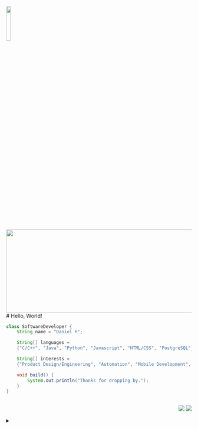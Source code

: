 
<!--
  <img src="https://komarev.com/ghpvc/?username=koifissh&color=brightgreen" alt="watching_count" />
  <div align="center"><img alt="Visitor Stats"src="https://widgetbite.com/stats/koifissh"/>  </div>
-->




<div align="left">
  <img src="https://github.com/user-attachments/assets/9dfd32ee-ce2a-4390-b48a-d9b6dfda8ec7" width=15.5%/>
  <img src="https://holopin.me/koifissh" width="850" height="225" />
</div>
# Hello, World!


<!--
<div align="left">
<!--<img src="https://github.com/innng/innng/assets/26755058/5e0ce0fb-c544-4f8c-a307-5849165746d0" width="20%" align="left" /> -->
<!--<img src="https://github.com/user-attachments/assets/d30ae045-acad-404d-be47-fb37eb602ef7" width="17%" align="left" /> -->
<!-- <img src="https://github.com/user-attachments/assets/915e3afe-c1ca-4f21-918c-e01ee3f10ead" width="15%" align="left" /> -->
<!-- <img src="https://github.com/user-attachments/assets/7c12ec01-707b-41a5-8d5a-dd6ad3d6fa21" width="17%" align="left" /> -->
<!-- <img src="https://github.com/user-attachments/assets/63e5ce2d-31f4-48c6-9d8c-d009ed17dd4d" width=15% align="left" /> -->

<!--bamboo background-->
<!--<img src="https://github.com/user-attachments/assets/ac4c2c06-89af-4490-9d01-39ccda789680" width=17% align="left" />-->
<!--<img src="https://github.com/user-attachments/assets/8ca3136f-944f-4f78-99f0-8ee203655ef0" width=17% align="left" />-->
<!--<img src="https://github.com/user-attachments/assets/40f3cf0f-8702-448a-bfdf-dea4a19f902f" width=22% align="left" />-->
<!-- <img src="https://github.com/user-attachments/assets/9f7a053f-d9c0-4fec-afb6-5298fa3c2110" width=22% align="left" />-->
<!--<img src="https://github.com/user-attachments/assets/9dfd32ee-ce2a-4390-b48a-d9b6dfda8ec7" width=17.5% align="right" />-->
<!--<img src="https://github.com/user-attachments/assets/f06d4c0f-8518-4529-8d32-f279e73d900b" width=17.5% align="right" />-->
  
```java
class SoftwareDeveloper {
    String name = "Daniel H";

    String[] languages =
    {"C/C++", "Java", "Python", "Javascript", "HTML/CSS", "PostgreSQL"};

    String[] interests =
    {"Product Design/Engineering", "Automation", "Mobile Development", "FinTech", "Web3"};

    void build() {
        System.out.println("Thanks for dropping by.");
    }
}
```

</div>




<!--
```java
class SoftwareDeveloper {
    String name = "Daniel H";
    String[] languages = {"C/C++", "Java", "Python", "Javascript", "HTML/CSS", "PostgreSQL"};
    String[] interests = {"Product Design/Engineering", "Automation", "Mobile Development", "FinTech", "Web3"};
    
    void build() {
        System.out.println("Thanks for dropping by, I hope you find my work interesting");
    }
}
```-->

<!--<div align="center"><img alt="Visitor Stats"src="https://widgetbite.com/stats/koifissh"/>  </div>-->

<!--
<p align="center">
  <a href="https://github.com/koifissh/Route-Search-Visualizer">
   <img width="275" src="https://github-readme-stats.vercel.app/api/pin/?username=koifissh&repo=Route-Search-Visualizer&theme=tokyonight" alt="https://github.com/koifissh/Route-Search-Visualizer">
  </a>

   <a href="https://github.com/koifissh/math-alt-accessibility">
   <img width="275" src="https://github-readme-stats.vercel.app/api/pin/?username=koifissh&repo=math-alt-accessibility&theme=tokyonight" alt="https://github.com/koifissh/math-alt-accessibility">
   </a>

   <a href="https://github.com/koifissh/hackathon2024b">
   <img width="275" src="https://github-readme-stats.vercel.app/api/pin/?username=koifissh&repo=hackathon2024b&theme=tokyonight" alt="https://github.com/koifissh/hackathon2024b">
   </a>

</p>
-->

[]()
---


<p align="right">
<img src="https://komarev.com/ghpvc/?username=koifissh3&style=plastic&label=Views"><img>
<img src="https://badges.pufler.dev/visits/koifissh/koifissh?color=black&logo=github" />
</p>





</div>
<details>
  <summary><b> </summary>
  <br/>
   <div align="center">
     <img src="https://github-readme-activity-graph.vercel.app/graph?username=koifissh&theme=github-compact&hide_border=true)](https://github.com/koifissh/github-readme-activity-graph)" height="230" />
</div>
    
<div align="center">
  <img src="https://github-readme-stats.vercel.app/api?username=koifissh&hide_title=false&hide_rank=false&show_icons=true&include_all_commits=true&count_private=true&disable_animations=false&theme=github_dark&locale=en&hide_border=true&order=1" height="125" alt="stats graph"  />
  <img src="https://github-readme-stats.vercel.app/api/top-langs?username=koifissh&locale=en&hide_title=false&layout=compact&card_width=320&langs_count=5&theme=github_dark&hide_border=true&order=2" height="125" alt="languages graph"  />
  <img alt="Visitor Stats"src="https://widgetbite.com/stats/koifissh3" height="110"/>
</div>
 
  
</details>




<!--<summary><h2>📘 My Top Projects</h2></summary>


<p align="left">
    <a href="https://github.com/koifissh/github-readme-activity-graph">
        <img width="278" src="https://github-readme-stats.vercel.app/api/pin/?username=koifissh&repo=Route-Search-Visualizer&theme=react&bg_color=1F222E&title_color=F85D7F&hide_border=false&icon_color=F8D866&show_icons=false" alt="github-readme-activity-graph">
    </a>
</p> -->



<!--<details>
  <summary><b>Projects </summary>

<div align="center">
  <a href="https://github.com/koifissh/Route-Search-Visualizer">
    <img src="https://svg.bookmark.style/api?url=https://github.com/koifissh/Route-Search-Visualizer&mode=dark&style=horizontal&align=center" alt="vue-command-palette">
  </a>
</div>


<div align="center">
  <a href="https://github.com/koifissh/Data-Project-HackARoo23">
    <img src="https://svg.bookmark.style/api?url=https://github.com/koifissh/Data-Project-HackARoo23&mode=dark&style=horizontal&align=center" alt="vue-command-palette">
  </a>
</div>

<div align="center">
  <a href="https://github.com/koifissh/GeneticAlgoSim">
    <img src="https://svg.bookmark.style/api?url=https://github.com/koifissh/GeneticAlgoSim&mode=dark&style=horizontal&align=center" alt="vue-command-palette">
  </a>
</div>
  
</details>-->


<!--<div align="center"><img width="666" alt="Search1" src="https://github.com/koifissh/koifissh/assets/112574689/ee241c4c-f75c-4e32-b0c4-e0547cee5d9e"></div>-->
<!--[![Readme Card](https://github-readme-stats.vercel.app/api/pin?username=koifissh&repo=github-readme-stats)](https://gist.github.com/koifissh/Route-Search-Visualizer)-->
<!--[![DH GitHub | Dependencies](https://stats.quine.sh/koifissh/dependencies?theme=dark)](https://quine.sh?utm_source=widgets&utm_campaign=koifissh)
[![DH GitHub | Stats](https://stats.quine.sh/koifissh/github?theme=light)](https://quine.sh)-->

<!--![Visitor Count](https://profile-counter.glitch.me/{koifissh}/count.svg)-->

<!--<img src="https://widgetbite.com/banner?title=KoiFissh&subtitle=&backgroundpalette=none&fontpalette=none&titletransform=none&subtitletransform=none" width=100% height=100%/>-->





